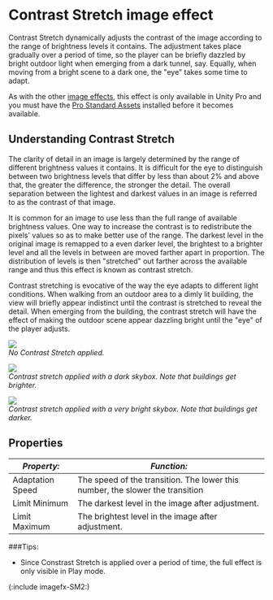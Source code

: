 Contrast Stretch image effect
=============================


<span class=keyword>Contrast Stretch</span> dynamically adjusts the contrast of the image according to the range of brightness levels it contains. The adjustment takes place gradually over a period of time, so the player can be briefly dazzled by bright outdoor light when emerging from a dark tunnel, say. Equally, when moving from a bright scene to a dark one, the "eye" takes some time to adapt.

As with the other [image effects](comp-imageeffects.html), this effect is only available in Unity Pro and you must have the [Pro Standard Assets](howto-installstandardassets.html) installed before it becomes available.

Understanding Contrast Stretch
------------------------------


The clarity of detail in an image is largely determined by the range of different brightness values it contains. It is difficult for the eye to distinguish between two brightness levels that differ by less than about 2% and above that, the greater the difference, the stronger the detail. The overall separation between the lightest and darkest values in an image is referred to as the <span class=component>contrast</span> of that image.

It is common for an image to use less than the full range of available brightness values. One way to increase the contrast is to redistribute the pixels' values so as to make better use of the range. The darkest level in the original image is remapped to a even darker level, the brightest to a brighter level and all the levels in between are moved farther apart in proportion. The distribution of levels is then "stretched" out farther across the available range and thus this effect is known as <span class=component>contrast stretch</span>.

Contrast stretching is evocative of the way the eye adapts to different light conditions. When walking from an outdoor area to a dimly lit building, the view will briefly appear indistinct until the contrast is stretched to reveal the detail. When emerging from the building, the contrast stretch will have the effect of making the outdoor scene appear dazzling bright until the "eye" of the player adjusts.

![](http://docwiki.hq.unity3d.com/uploads/Main/FxNone.png)  
_No Contrast Stretch applied._

![](http://docwiki.hq.unity3d.com/uploads/Main/FxContrast1.png)  
_Contrast stretch applied with a dark skybox. Note that buildings get brighter._

![](http://docwiki.hq.unity3d.com/uploads/Main/FxContrast2.png)  
_Contrast stretch applied with a very bright skybox. Note that buildings get darker._

Properties
----------



|**_Property:_** |**_Function:_** |
|--|--|
|<span class=component>Adaptation Speed</span> |The speed of the transition.  The lower this number, the slower the transition |
|<span class=component>Limit Minimum</span> |The darkest level in the image after adjustment.|
|<span class=component>Limit Maximum</span> |The brightest level in the image after adjustment.|

###Tips:

* Since Constrast Stretch is applied over a period of time, the full effect is only visible in Play mode.

(:include imagefx-SM2:)

